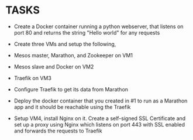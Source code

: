 
# TASKS

* Create a Docker container running a python webserver, that listens on port 80 and returns the string "Hello world" for any requests

* Create three VMs and setup the following,

* Mesos master, Marathon, and Zookeeper on VM1

* Mesos slave and Docker on VM2

* Traefik on VM3

* Configure Traefik to get its data from Marathon

* Deploy the docker container that you created in #1 to run as a Marathon app and it should be reachable using the Traefik

* Setup VM4, install Nginx on it. Create a self-signed SSL Certificate and set up a proxy using Nginx which listens on port 443 with SSL enabled and forwards the requests to Traefik
